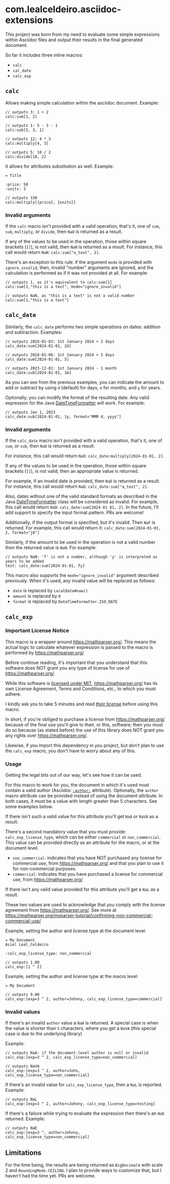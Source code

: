 # com.lealceldeiro.asciidoc-extensions

This project was born from my need to evaluate some simple expressions within Asciidoc files and
output their results in the final generated document.

So far it includes three inline macros:

- `calc`
- `cal_date`
- `calc_exp`

## `calc`

Allows making simple calculation within the asciidoc document. Example:

```asciidoc
// outputs 3: 1 + 2
calc:sum[1, 2]

// outputs 1: 5 - 3 - 1
calc:sub[5, 3, 1]

// outputs 12: 4 * 3
calc:multiply[4, 3]

// outputs 5: 10 / 2
calc:divide[10, 2]
```

It allows for attributes substitution as well. Example:

```asciidoc
= Title

:price: 50
:units: 3

// outputs 150
calc:multiply[{price}, {units}]
```

### Invalid arguments

If the `calc` macro isn't provided with a valid operation, that's it,
one of `sum`, `sub`, `multiply`, or `divide`, then `NaO` is returned as a result.

If any of the values to be used in the operation, those within square brackets (`[]`), is not valid,
then `NaN` is returned as a result.
For instance, this call would return `NaN`: `calc:sum["a_text", 2]`.

There's an exception to this rule: if the argument `mode` is provided with `ignore_invalid`, then,
invalid "number" arguments are ignored,
and the calculation is performed as if it was not provided at all.
For example:

```asciidoc
// outputs 1, as it's equivalent to calc:sum[1]
calc:sum[1,"this is a text", mode="ignore_invalid"]

// outputs NaN, as "this is a text" is not a valid number
calc:sum[1,"this is a text"]
```

## `calc_date`

Similarly, the `calc_date` performs two simple operations on dates: addition and subtraction.
Examples:

```asciidoc
// outputs 2024-01-03: 1st January 2024 + 2 days
calc_date:sum[2024-01-01, 2d]

// outputs 2024-01-06: 1st January 2024 + 5 days
calc_date:sum[2024-01-01, 5]

// outputs 2023-12-01: 1st January 2024 - 1 month
calc_date:sub[2024-01-01, 1m]
```

As you can see from the previous examples, you can indicate the amount to add or subtract by using
`d` (default) for days, `m` for months, and `y` for years.

Optionally, you can modify the format of the resulting date.
Any valid expression for the
Java [DateTimeFormatter](https://docs.oracle.com/en%2Fjava%2Fjavase%2F11%2Fdocs%2Fapi%2F%2F/java.base/java/time/format/DateTimeFormatter.html) will work.
For example:

```asciidoc
// outputs Jan 1, 2023
calc_date:sub[2024-01-01, 1y, format="MMM d, yyyy"]
```

### Invalid arguments

If the `calc_date` macro isn't provided with a valid operation, that's it,
one of `sum`, or `sub`, then `NaO` is returned as a result.

For instance, this call would return `NaO`: `calc_date:multiply[2024-01-01, 2]`.

If any of the values to be used in the operation, those within square brackets (`[]`), is not valid,
then an appropriate value is returned.

For example,
if an invalid date is provided, then `NaD` is returned as a result.
For instance, this call would return `NaD`: `calc_date:sum["a_text", 2]`.

Also, dates without one of the valid standard formats as described in the
Java [DateTimeFormatter](https://docs.oracle.com/en%2Fjava%2Fjavase%2F11%2Fdocs%2Fapi%2F%2F/java.base/java/time/format/DateTimeFormatter.html) class will be considered as invalid.
For example, this call would return `NaD`: `calc_date:sum[2024 01 01, 2]`.
In the future, I'll add support to specify the input format pattern.
PRs are welcome!

Additionally, if the output format is specified, but it's invalid.
Then `NaF` is returned.
For example, this call would return it: `calc_date:sum[2024-01-01, 2, format="j0"]`

Similarly, if the amount to be used in the operation is not a valid number
then the returned value is `NaN`.
For example:

```asciidoc
// outputs NaN: 'f' is not a number, although 'y' is interpreted as years to be added
test: calc_date:sum[2024-01-01, fy]
```

This macro also supports the `mode="ignore_invalid"` argument described previously.
When it's used, any invalid value will be replaced as follows:

- `date` is replaced by `LocalDate#now()`
- `amount` is replaced by `0`
- `format` is replaced by `DateTimeFormatter.ISO_DATE`

## `calc_exp`

### Important License Notice

This macro is a wrapper around https://mathparser.org/. This means the actual logic to
calculate whatever expression is passed to the macro is performed by https://mathparser.org/

Before continue reading, it's important that you understand that this software does NOT grant
you any type of license for use of https://mathparser.org/.

While this software is [licensed under MIT](./LICENSE),
https://mathparser.org/ has its own License Agreement,
Terms and Conditions, etc., to which you must adhere.

I kindly ask you to take 5 minutes
and read [their license](https://mathparser.org/mxparser-license/) before using this macro.

In short, if you're obliged to purchase a license from https://mathparser.org/ because of the
final use you'll give to their, or this, software; then you must do so because (as stated before)
the use of this library does NOT grant you any rights over https://mathparser.org/.

Likewise, if you import this dependency in you project, but don't plan to use the `calc_exp` macro,
you don't have to worry about any of this.

### Usage

Getting the legal bits out of our way, let's see how it can be used.

For this macro to work for you, the document in which it's used must contain a valid author
(Asciidoc [`:author:`](https://docs.asciidoctor.org/asciidoc/latest/document/reference-author-attributes/#reference-author) attribute).
Optionally, the `author` macro attribute can be provided instead of using the document attribute.
In both cases, it must be a value with length greater than 5 characters.
See some examples below.

If there isn't such a valid value for this attribute you'll get `NaA` or `NaVA` as a result.

There's a second mandatory value that you must provide: `calc_exp_license_type`, which can be
either `commercial` or `non_commercial`.
This value can be provided directly as an attribute for the macro, or at the document level.

- `non_commercial`: indicates that you have NOT purchased any license for commercial use,
  from https://mathparser.org/ and that you plan to use it for non-commercial purposes.
- `commercial`: indicates that you have purchased a license for commercial use,
from https://mathparser.org/

If there isn't any valid value provided for this attribute you'll get a `NaL` as a result.

These two values are used to acknowledge that you comply with the license agreement from
https://mathparser.org/.
See more at https://mathparser.org/mxparser-tutorial/confirming-non-commercial-commercial-use/

Example, setting the author and license type at the document level:

```asciidoc
= My Document
Asiel Leal_Celdeiro

:calc_exp_license_type: non_commercial

// outputs 1.00
calc_exp:[1 ^ 2]
```

Example, setting the author and license type at the macro level:

```asciidoc
= My Document

// outputs 9.00
calc_exp:[exp=3 ^ 2, author=Johnny, calc_exp_license_type=commercial]
```

### Invalid values

If there's an invalid `author` value a `NaA` is returned.
A special case is when
the value is shorter than `5` characters, where you get a `NaVA` (this
special case is due to the underlying library)

Example:

```asciidoc
// outputs NaA: if the document-level author is null or invalid
calc_exp:[exp=3 ^ 2, calc_exp_license_type=non_commercial]
```

```asciidoc
// outputs NaVA
calc_exp:[exp=3 ^ 2, author=John, calc_exp_license_type=non_commercial]
```

If there's an invalid value for `calc_exp_license_type`,
then a `NaL` is reported.
Example:


```asciidoc
// outputs NaL
calc_exp:[exp=3 ^ 2, author=Johnny, calc_exp_license_type=testing]
```

If there's a failure while trying to evaluate the expression
then there's an `NaE` returned.
Example:

```asciidoc
// outputs NaE
calc_exp:[exp=3 ^, author=Johnny, calc_exp_license_type=non_commercial]
```

## Limitations

For the time being,
the results are being returned as `BigDecimal`s with scale 2 and `RoundingMode.CEILING`.
I plan to provide ways to customize that, but I haven't had the time yet.
PRs are welcome.

